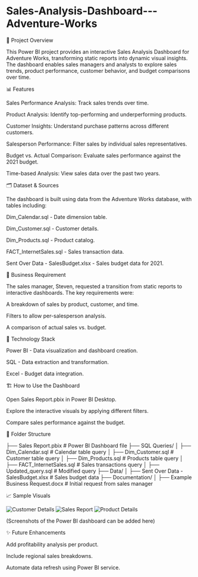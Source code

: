 # Sales-Analysis-Dashboard---Adventure-Works
📌 Project Overview

This Power BI project provides an interactive Sales Analysis Dashboard for Adventure Works, transforming static reports into dynamic visual insights. The dashboard enables sales managers and analysts to explore sales trends, product performance, customer behavior, and budget comparisons over time.

📊 Features

Sales Performance Analysis: Track sales trends over time.

Product Analysis: Identify top-performing and underperforming products.

Customer Insights: Understand purchase patterns across different customers.

Salesperson Performance: Filter sales by individual sales representatives.

Budget vs. Actual Comparison: Evaluate sales performance against the 2021 budget.

Time-based Analysis: View sales data over the past two years.

🗂️ Dataset & Sources

The dashboard is built using data from the Adventure Works database, with tables including:

Dim_Calendar.sql - Date dimension table.

Dim_Customer.sql - Customer details.

Dim_Products.sql - Product catalog.

FACT_InternetSales.sql - Sales transaction data.

Sent Over Data - SalesBudget.xlsx - Sales budget data for 2021.

📌 Business Requirement

The sales manager, Steven, requested a transition from static reports to interactive dashboards. The key requirements were:

A breakdown of sales by product, customer, and time.

Filters to allow per-salesperson analysis.

A comparison of actual sales vs. budget.

🚀 Technology Stack

Power BI - Data visualization and dashboard creation.

SQL - Data extraction and transformation.

Excel - Budget data integration.

🏗️ How to Use the Dashboard

Open Sales Report.pbix in Power BI Desktop.

Explore the interactive visuals by applying different filters.

Compare sales performance against the budget.

📂 Folder Structure

├── Sales Report.pbix               # Power BI Dashboard file
├── SQL Queries/
│   ├── Dim_Calendar.sql            # Calendar table query
│   ├── Dim_Customer.sql            # Customer table query
│   ├── Dim_Products.sql            # Products table query
│   ├── FACT_InternetSales.sql      # Sales transactions query
│   ├── Updated_query.sql           # Modified query
├── Data/
│   ├── Sent Over Data - SalesBudget.xlsx  # Sales budget data
├── Documentation/
│   ├── Example Business Request.docx     # Initial request from sales manager

📈 Sample Visuals

![Customer Details](https://github.com/user-attachments/assets/384215d6-8e5c-4267-8027-35ad645024ef)
![Sales Report](https://github.com/user-attachments/assets/1850fb71-b56f-4fd7-92f0-e210cb782887)
![Product Details](https://github.com/user-attachments/assets/3be94e8a-99d7-4461-b65b-7a33a124d80c)

(Screenshots of the Power BI dashboard can be added here)


✨ Future Enhancements

Add profitability analysis per product.

Include regional sales breakdowns.

Automate data refresh using Power BI service.
